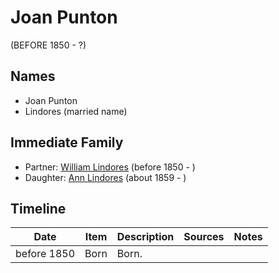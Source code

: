 ﻿---
layout: person
subject_key: i98605400
permalink: /people/i98605400
---

# Joan Punton
(BEFORE 1850 - ?)

## Names

* Joan Punton
* Lindores (married name)

## Immediate Family

* Partner: [William Lindores](./@80440796@-william-lindores-b1850-d.md) (before 1850 - )
* Daughter: [Ann Lindores](./@44575087@-ann-lindores-b1859-d.md) (about 1859 - )

## Timeline

Date | Item | Description | Sources | Notes
---|---|---|---|---
before 1850 | Born | Born. |  | 


